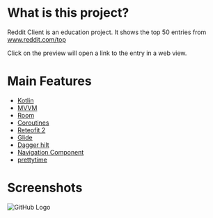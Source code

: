 # What is this project?
Reddit Client is an education project.
It shows the top 50 entries from www.reddit.com/top 

Click on the preview will open a link to the entry in a web view.
# Main Features
* [Kotlin](https://kotlinlang.org)
* [MVVM](https://developer.android.com/jetpack/guide?gclid=CjwKCAjwuvmHBhAxEiwAWAYj-HdXJnf8MDZHGfejfAvUh811kadPWi_vinr-WiKiX10DIGl_7pKeChoCC7MQAvD_BwE&gclsrc=aw.ds)
* [Room](https://developer.android.com/jetpack/androidx/releases/room)
* [Coroutines](https://kotlinlang.org/docs/coroutines-overview.html)
* [Reteofit 2](https://square.github.io/retrofit/)
* [Glide](https://github.com/bumptech/glide)
* [Dagger hilt](https://dagger.dev/hilt/)
* [Navigation Component](https://developer.android.com/guide/navigation?gclid=CjwKCAjwuvmHBhAxEiwAWEktu_oVgtd95jXDOWxabwNRB1nZy5RlrPhmCySbVlb_1Jkww0Li6RoCtS8QAvD_BwE&gclsrc=aw.ds)
* [prettytime](https://github.com/ocpsoft/prettytime)

# Screenshots
![GitHub Logo](https://user-images.githubusercontent.com/39022091/127045127-57dee958-9220-4a0d-ad4c-ea557a61038c.png)

